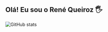 ## Olá! Eu sou o René Queiroz 🖐️
![GitHub stats](https://github-readme-stats.vercel.app/api?username=rbqueiroz&show_icons=true&theme=dracula&count_private=true)
  
<!--
**rbqueiroz/rbqueiroz** is a ✨ _special_ ✨ repository because its `README.md` (this file) appears on your GitHub profile.

Here are some ideas to get you started:

- 🔭 I’m currently working on ...
- 🌱 I’m currently learning ...
- 👯 I’m looking to collaborate on ...
- 🤔 I’m looking for help with ...
- 💬 Ask me about ...
- 📫 How to reach me: ...
- 😄 Pronouns: ...
- ⚡ Fun fact: ...
-->
